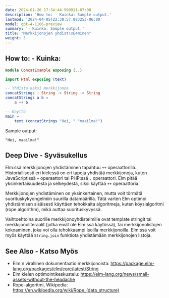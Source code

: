 ```yaml
---
date: 2024-01-20 17:34:44.990911-07:00
description: 'How to: - Kuinka: Sample output.'
lastmod: '2024-04-05T22:38:57.083253-06:00'
model: gpt-4-1106-preview
summary: '- Kuinka: Sample output.'
title: "Merkkijonojen yhdist\xE4minen"
weight: 3
---
```


## How to: - Kuinka:
```Elm
module ConcatExample exposing (..)

import Html exposing (text)

-- Yhdista kaksi merkkijonoa
concatStrings : String -> String -> String
concatStrings a b =
    a ++ b

-- Kayttö
main =
    text (concatStrings "Hei, " "maailma!")
```

Sample output:
```
"Hei, maailma!"
```

## Deep Dive - Syväsukellus
Elm:ssä merkkijonojen yhdistäminen tapahtuu `++` operaattorilla. Historiallisesti eri kielessä on eri tapoja yhdistää merkkijonoja, kuten JavaScriptissä `+` operaattori tai PHP:ssä `.` operaattori. Elm pitää yksinkertaisuudesta ja selkeydestä, siksi käyttää `++` operaattoria.

Merkkijonojen yhdistäminen on yksinkertainen, mutta voit törmätä suorituskykyongelmiin suurilla datamäärillä. Tätä varten Elm optimoi yhdistämisen sisäisesti käyttäen tehokkaita algoritmeja, kuten köysialgoritmi (rope algorithm), mikä auttaa suorituskyvyssä.

Vaihtoehtoina suorille merkkijonoyhdistelmille ovat template stringit tai merkkijonoliteraalit (jotka eivät ole Elm:ssä käytössä), tai merkkijonolistojen kokoaminen, joka voi olla tehokkaampi isoilla merkkijonoilla. Elm:ssä voit myös käyttää `String.join` funktiota yhdistämään merkkijonojen listoja.

## See Also - Katso Myös
- Elm:n virallinen dokumentaatio merkkijonoista: https://package.elm-lang.org/packages/elm/core/latest/String
- Elm kielen optimointikeskustelu: https://elm-lang.org/news/small-assets-without-the-headache
- Rope-algoritmi, Wikipedia: https://en.wikipedia.org/wiki/Rope_(data_structure)
